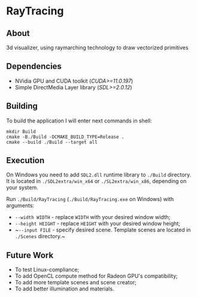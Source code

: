 # RayTracing

## About
3d visualizer, using raymarching technology to draw vectorized primitives

## Dependencies

* NVidia GPU and CUDA toolkit (*CUDA>=11.0.197*)
* Simple DirectMedia Layer library (*SDL>=2.0.12*)

## Building

To build the application I will enter next commands in shell:

    mkdir Build
    cmake -B./Build -DCMAKE_BUILD_TYPE=Release .
    cmake --build ./Build --target all

## Execution

On Windows you need to add `SDL2.dll` runtime library to `./Build` directory.
It is located in `./SDL2extra/win_x64` or `./SL2extra/win_x86`, depending on your system.

Run `./Build/RayTracing` (`./Build/RayTracing.exe` on Windows) with arguments:
* `--width WIDTH` - replace `WIDTH` with your desired window width;
* `--height HEIGHT` - replace `HEIGHT` with your desired window height;
* ~`--input FILE` - specify desired scene. Template scenes are located in `./Scenes` directory.~

## Future Work

* To test Linux-compliance;
* To add OpenCL compute method for Radeon GPU's compatibility; 
* To add more template scenes and scene creator;
* To add better illumination and materials.
